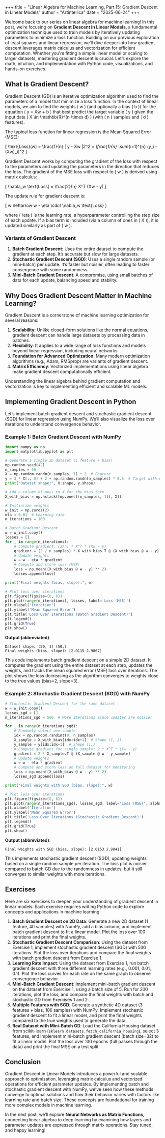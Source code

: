 +++
title = "Linear Algebra for Machine Learning, Part 15: Gradient Descent in Linear Models"
author = "Artintellica"
date = "2025-06-24"
+++

Welcome back to our series on linear algebra for machine learning! In this post, we’re focusing on **Gradient Descent in Linear Models**, a fundamental optimization technique used to train models by iteratively updating parameters to minimize a loss function. Building on our previous exploration of least squares and linear regression, we’ll dive deeper into how gradient descent leverages matrix calculus and vectorization for efficient computation. Whether you're fitting a simple linear model or scaling to larger datasets, mastering gradient descent is crucial. Let’s explore the math, intuition, and implementation with Python code, visualizations, and hands-on exercises.

## What Is Gradient Descent?

Gradient Descent (GD) is an iterative optimization algorithm used to find the parameters of a model that minimize a loss function. In the context of linear models, we aim to find the weights \( w \) (and optionally a bias \( b \)) for the equation \( y = Xw + b \) that best predict the target variable \( y \) given the input data \( X \in \mathbb{R}^{n \times d} \) (with \( n \) samples and \( d \) features).

The typical loss function for linear regression is the Mean Squared Error (MSE):

\[
\text{Loss}(w) = \frac{1}{n} \| y - Xw \|_2^2 = \frac{1}{n} \sum_{i=1}^{n} (y_i - (Xw)_i)^2
\]

Gradient Descent works by computing the gradient of the loss with respect to the parameters and updating the parameters in the direction that reduces the loss. The gradient of the MSE loss with respect to \( w \) is derived using matrix calculus:

\[
\nabla_w \text{Loss} = \frac{2}{n} X^T (Xw - y)
\]

The update rule for gradient descent is:

\[
w \leftarrow w - \eta \cdot \nabla_w \text{Loss}
\]

where \( \eta \) is the learning rate, a hyperparameter controlling the step size of each update. If a bias term is included (via a column of ones in \( X \)), it is updated similarly as part of \( w \).

### Variants of Gradient Descent

1. **Batch Gradient Descent**: Uses the entire dataset to compute the gradient at each step. It’s accurate but slow for large datasets.
2. **Stochastic Gradient Descent (SGD)**: Uses a single random sample (or mini-batch) per update. It’s faster but noisier, often leading to faster convergence with some randomness.
3. **Mini-Batch Gradient Descent**: A compromise, using small batches of data for each update, balancing speed and stability.

## Why Does Gradient Descent Matter in Machine Learning?

Gradient Descent is a cornerstone of machine learning optimization for several reasons:
1. **Scalability**: Unlike closed-form solutions like the normal equations, gradient descent can handle large datasets by processing data in batches.
2. **Flexibility**: It applies to a wide range of loss functions and models beyond linear regression, including neural networks.
3. **Foundation for Advanced Optimization**: Many modern optimization algorithms (e.g., Adam, RMSprop) are variants of gradient descent.
4. **Matrix Efficiency**: Vectorized implementations using linear algebra make gradient descent computationally efficient.

Understanding the linear algebra behind gradient computation and vectorization is key to implementing efficient and scalable ML models.

## Implementing Gradient Descent in Python

Let’s implement batch gradient descent and stochastic gradient descent (SGD) for linear regression using NumPy. We’ll also visualize the loss over iterations to understand convergence behavior.

### Example 1: Batch Gradient Descent with NumPy

```python
import numpy as np
import matplotlib.pyplot as plt

# Generate a simple 2D dataset (1 feature + bias)
np.random.seed(42)
n_samples = 50
X = np.random.randn(n_samples, 1) * 2  # Feature
y = 3 * X[:, 0] + 2 + np.random.randn(n_samples) * 0.5  # Target with noise
print("Dataset shape:", X.shape, y.shape)

# Add a column of ones to X for the bias term
X_with_bias = np.hstack([np.ones((n_samples, 1)), X])

# Initialize weights
w_init = np.zeros(2)
eta = 0.01  # Learning rate
n_iterations = 100

# Batch Gradient Descent
w = w_init.copy()
losses = []
for _ in range(n_iterations):
    # Compute gradient: (2/n) * X^T * (Xw - y)
    gradient = (2 / n_samples) * X_with_bias.T @ (X_with_bias @ w - y)
    # Update weights
    w = w - eta * gradient
    # Compute and store loss (MSE)
    loss = np.mean((X_with_bias @ w - y) ** 2)
    losses.append(loss)

print("Final weights (bias, slope):", w)

# Plot loss over iterations
plt.figure(figsize=(8, 6))
plt.plot(range(n_iterations), losses, label='Loss (MSE)')
plt.xlabel('Iteration')
plt.ylabel('Mean Squared Error')
plt.title('Loss Over Iterations (Batch Gradient Descent)')
plt.legend()
plt.grid(True)
plt.show()
```

**Output (abbreviated)**:
```
Dataset shape: (50, 1) (50,)
Final weights (bias, slope): [2.0115 2.9867]
```

This code implements batch gradient descent on a simple 2D dataset. It computes the gradient using the entire dataset at each step, updates the weights, and tracks the mean squared error (MSE) loss over iterations. The plot shows the loss decreasing as the algorithm converges to weights close to the true values (bias=2, slope=3).

### Example 2: Stochastic Gradient Descent (SGD) with NumPy

```python
# Stochastic Gradient Descent for the same dataset
w = w_init.copy()
losses_sgd = []
n_iterations_sgd = 500  # More iterations since updates are noisier

for _ in range(n_iterations_sgd):
    # Randomly select one sample
    idx = np.random.randint(0, n_samples)
    X_sample = X_with_bias[idx:idx+1]  # Shape (1, 2)
    y_sample = y[idx:idx+1]  # Shape (1,)
    # Compute gradient for single sample: 2 * X^T * (Xw - y)
    gradient = 2 * X_sample.T @ (X_sample @ w - y_sample)
    # Update weights
    w = w - eta * gradient
    # Compute and store loss on full dataset for monitoring
    loss = np.mean((X_with_bias @ w - y) ** 2)
    losses_sgd.append(loss)

print("Final weights with SGD (bias, slope):", w)

# Plot loss over iterations
plt.figure(figsize=(8, 6))
plt.plot(range(n_iterations_sgd), losses_sgd, label='Loss (MSE)', alpha=0.5)
plt.xlabel('Iteration')
plt.ylabel('Mean Squared Error')
plt.title('Loss Over Iterations (Stochastic Gradient Descent)')
plt.legend()
plt.grid(True)
plt.show()
```

**Output (abbreviated)**:
```
Final weights with SGD (bias, slope): [2.0153 2.9841]
```

This implements stochastic gradient descent (SGD), updating weights based on a single random sample per iteration. The loss plot is noisier compared to batch GD due to the randomness in updates, but it still converges to similar weights with more iterations.

## Exercises

Here are six exercises to deepen your understanding of gradient descent in linear models. Each exercise requires writing Python code to explore concepts and applications in machine learning.

1. **Batch Gradient Descent on 2D Data**: Generate a new 2D dataset (1 feature, 40 samples) with NumPy, add a bias column, and implement batch gradient descent to fit a linear model. Plot the loss over 100 iterations and print the final weights.
2. **Stochastic Gradient Descent Comparison**: Using the dataset from Exercise 1, implement stochastic gradient descent (SGD) with 500 iterations. Plot the loss over iterations and compare the final weights with batch gradient descent from Exercise 1.
3. **Learning Rate Impact**: Using the dataset from Exercise 1, run batch gradient descent with three different learning rates (e.g., 0.001, 0.01, 0.1). Plot the loss curves for each rate on the same graph to observe convergence behavior.
4. **Mini-Batch Gradient Descent**: Implement mini-batch gradient descent on the dataset from Exercise 1, using a batch size of 5. Run for 200 iterations, plot the loss, and compare the final weights with batch and stochastic GD from Exercises 1 and 2.
5. **Multiple Features with SGD**: Generate a synthetic 4D dataset (3 features + bias, 100 samples) with NumPy. Implement stochastic gradient descent to fit a linear model, and print the final weights compared to the true weights used to generate the data.
6. **Real Dataset with Mini-Batch GD**: Load the California Housing dataset from scikit-learn (`sklearn.datasets.fetch_california_housing`), select 3 features, and implement mini-batch gradient descent (batch size=32) to fit a linear model. Plot the loss over 100 epochs (full passes through the data) and print the final MSE on a test split.

## Conclusion

Gradient Descent in Linear Models introduces a powerful and scalable approach to optimization, leveraging matrix calculus and vectorized operations for efficient parameter updates. By implementing batch and stochastic gradient descent with NumPy, we’ve seen how these methods converge to optimal solutions and how their behavior varies with factors like learning rate and batch size. These concepts are foundational for training more complex models in machine learning.

In the next post, we’ll explore **Neural Networks as Matrix Functions**, connecting linear algebra to deep learning by examining how layers and parameter updates are expressed through matrix operations. Stay tuned, and happy learning!
